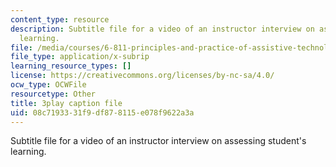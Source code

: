 ```yaml
---
content_type: resource
description: Subtitle file for a video of an instructor interview on assessing student's
  learning.
file: /media/courses/6-811-principles-and-practice-of-assistive-technology-fall-2014/08c7193331f9df878115e078f9622a3a_ZjLZ_P8svSY.srt
file_type: application/x-subrip
learning_resource_types: []
license: https://creativecommons.org/licenses/by-nc-sa/4.0/
ocw_type: OCWFile
resourcetype: Other
title: 3play caption file
uid: 08c71933-31f9-df87-8115-e078f9622a3a
---
```

Subtitle file for a video of an instructor interview on assessing student's learning.
